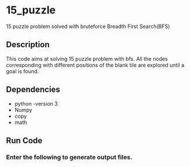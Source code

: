 # 15_puzzle
15 puzzle problem solved with bruteforce Breadth First Search(BFS)

## Description
This code aims at solving 15 puzzle problem with bfs. All the nodes corresponding with different positions of the blank tile are explored until a goal is found.

## Dependencies
* python -version 3
* Numpy
* copy
* math

## Run Code

### Enter the following to generate output files.
